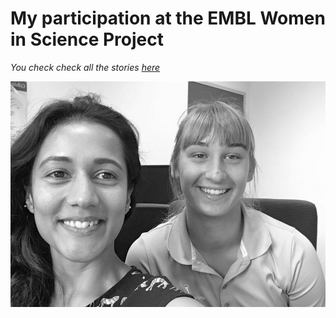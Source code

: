 # My participation at the EMBL Women in Science Project

*You check check all the stories [here](https://malvikasharan.github.io/EMBL-Women-2019/)*

![](./../images/embl_wis.jpg)
